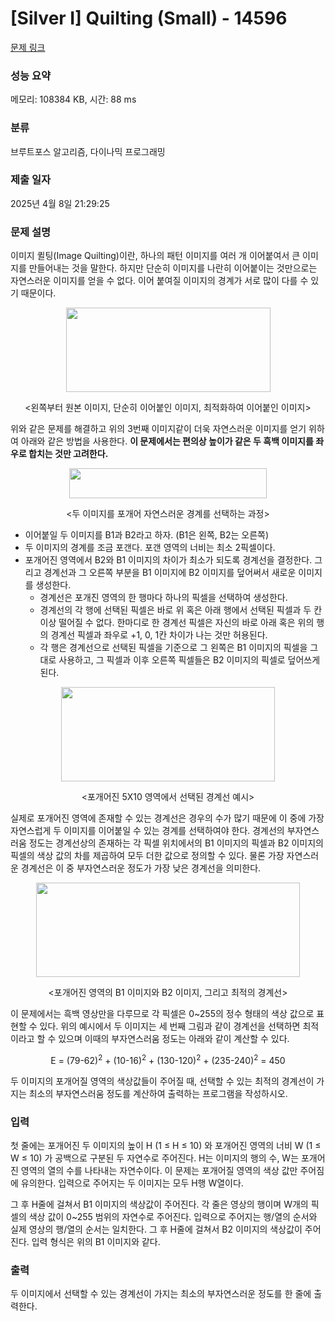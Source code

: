 # [Silver I] Quilting (Small) - 14596 

[문제 링크](https://www.acmicpc.net/problem/14596) 

### 성능 요약

메모리: 108384 KB, 시간: 88 ms

### 분류

브루트포스 알고리즘, 다이나믹 프로그래밍

### 제출 일자

2025년 4월 8일 21:29:25

### 문제 설명

<p>이미지 퀼팅(Image Quilting)이란, 하나의 패턴 이미지를 여러 개 이어붙여서 큰 이미지를 만들어내는 것을 말한다. 하지만 단순히 이미지를 나란히 이어붙이는 것만으로는 자연스러운 이미지를 얻을 수 없다. 이어 붙여질 이미지의 경계가 서로 많이 다를 수 있기 때문이다.</p>

<p style="text-align:center"><img alt="" src="https://onlinejudgeimages.s3-ap-northeast-1.amazonaws.com/problem/14596/1.png" style="height:135px; width:327px"></p>

<p style="text-align:center"><왼쪽부터 원본 이미지, 단순히 이어붙인 이미지, 최적화하여 이어붙인 이미지></p>

<p>위와 같은 문제를 해결하고 위의 3번째 이미지같이 더욱 자연스러운 이미지를 얻기 위하여 아래와 같은 방법을 사용한다. <strong>이 문제에서는 편의상 높이가 같은 두 흑백 이미지를 좌우로 합치는 것만 고려한다.</strong></p>

<p style="text-align:center"><strong><img alt="" src="https://onlinejudgeimages.s3-ap-northeast-1.amazonaws.com/problem/14596/2.png" style="height:48px; width:316px"></strong></p>

<p style="text-align:center"><두 이미지를 포개어 자연스러운 경계를 선택하는 과정></p>

<ul>
	<li>이어붙일 두 이미지를 B1과 B2라고 하자. (B1은 왼쪽, B2는 오른쪽)</li>
	<li>두 이미지의 경계를 조금 포갠다. 포갠 영역의 너비는 최소 2픽셀이다.</li>
	<li>포개어진 영역에서 B2와 B1 이미지의 차이가 최소가 되도록 경계선을 결정한다. 그리고 경계선과 그 오른쪽 부분을 B1 이미지에 B2 이미지를 덮어써서 새로운 이미지를 생성한다.
	<ul>
		<li>경계선은 포개진 영역의 한 행마다 하나의 픽셀을 선택하여 생성한다.</li>
		<li>경계선의 각 행에 선택된 픽셀은 바로 위 혹은 아래 행에서 선택된 픽셀과 두 칸 이상 떨어질 수 없다. 한마디로 한 경계선 픽셀은 자신의 바로 아래 혹은 위의 행의 경계선 픽셀과 좌우로 +1, 0, 1칸 차이가 나는 것만 허용된다.</li>
		<li>각 행은 경계선으로 선택된 픽셀을 기준으로 그 왼쪽은 B1 이미지의 픽셀을 그대로 사용하고, 그 픽셀과 이후 오른쪽 픽셀들은 B2 이미지의 픽셀로 덮어쓰게 된다.</li>
	</ul>
	</li>
</ul>

<p style="text-align:center"><img alt="" src="https://onlinejudgeimages.s3-ap-northeast-1.amazonaws.com/problem/14596/3.png" style="height:151px; width:342px"></p>

<p style="text-align:center"><포개어진 5X10 영역에서 선택된 경계선 예시></p>

<p>실제로 포개어진 영역에 존재할 수 있는 경계선은 경우의 수가 많기 때문에 이 중에 가장 자연스럽게 두 이미지를 이어붙일 수 있는 경계를 선택하여야 한다.  경계선의 부자연스러움 정도는 경계선상의 존재하는 각 픽셀 위치에서의 B1 이미지의 픽셀과 B2 이미지의 픽셀의 색상 값의 차를 제곱하여 모두 더한 값으로 정의할 수 있다. 물론 가장 자연스러운 경계선은 이 중 부자연스러운 정도가 가장 낮은 경계선을 의미한다.</p>

<p style="text-align:center"><img alt="" src="https://onlinejudgeimages.s3-ap-northeast-1.amazonaws.com/problem/14596/4.png" style="height:151px; width:422px"></p>

<p style="text-align:center"><포개어진 영역의 B1 이미지와 B2 이미지, 그리고 최적의 경계선></p>

<p>이 문제에서는 흑백 영상만을 다루므로 각 픽셀은 0~255의 정수 형태의 색상 값으로 표현할 수 있다. 위의 예시에서 두 이미지는 세 번째 그림과 같이 경계선을 선택하면 최적이라고 할 수 있으며 이때의 부자연스러움 정도는 아래와 같이 계산할 수 있다.</p>

<p style="text-align:center">E = (79-62)<sup>2</sup> + (10-16)<sup>2</sup> + (130-120)<sup>2</sup> + (235-240)<sup>2</sup> = 450</p>

<p>두 이미지의 포개어질 영역의 색상값들이 주어질 때, 선택할 수 있는 최적의 경계선이 가지는 최소의 부자연스러움 정도를 계산하여 출력하는 프로그램을 작성하시오.</p>

### 입력 

 <p>첫 줄에는 포개어진 두 이미지의 높이 H (1 ≤ H ≤ 10) 와 포개어진 영역의 너비 W (1 ≤ W ≤ 10) 가 공백으로 구분된 두 자연수로 주어진다. H는 이미지의 행의 수, W는 포개어진 영역의 열의 수를 나타내는 자연수이다. 이 문제는 포개어질 영역의 색상 값만 주어짐에 유의한다. 입력으로 주어지는 두 이미지는 모두 H행 W열이다.</p>

<p>그 후 H줄에 걸쳐서 B1 이미지의 색상값이 주어진다. 각 줄은 영상의 행이며 W개의 픽셀의 색상 값이 0~255 범위의 자연수로 주어진다. 입력으로 주어지는 행/열의 순서와 실제 영상의 행/열의 순서는 일치한다. 그 후 H줄에 걸쳐서 B2 이미지의 색상값이 주어진다. 입력 형식은 위의 B1 이미지와 같다.</p>

### 출력 

 <p>두 이미지에서 선택할 수 있는 경계선이 가지는 최소의 부자연스러운 정도를 한 줄에 출력한다.</p>

